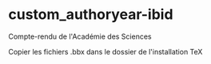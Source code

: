 # custom_authoryear-ibid
Compte-rendu de l'Académie des Sciences

Copier les fichiers .bbx dans le dossier de l'installation TeX